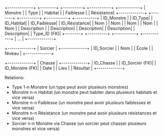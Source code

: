 +-------------+       +--------+       +----------+       +-----------+       +-----------+
| Monstre     |       | Type   |       | Habitat  |       | Faiblesse |       | Résistance|
+-------------+       +--------+       +----------+       +-----------+       +-----------+
| ID_Monstre  |       | ID_Type|       | ID_Habitat|      | ID_Faiblesse|      | ID_Résistance|
| Nom         |       | Nom    |       | Nom      |       | Nom       |       | Nom        |
| Description |       | Description|   | Description|     | Description|      | Description|
| Type_ID (FK)|       +--------+       +----------+       +-----------+       +-----------+
| ...         |
+-------------+

+-------------+
| Sorcier     |
+-------------+
| ID_Sorcier  |
| Nom         |
| École       |
| Niveau      |
+-------------+

+-------------+
| Chasse      |
+-------------+
| ID_Chasse   |
| ID_Sorcier (FK)|
| ID_Monstre (FK)|
| Date        |
| Lieu        |
| Résultat    |
+-------------+

Relations:
- Type 1-n Monstre (un type peut avoir plusieurs monstres)
- Monstre n-n Habitat (un monstre peut habiter dans plusieurs habitats et vice versa)
- Monstre n-n Faiblesse (un monstre peut avoir plusieurs faiblesses et vice versa)
- Monstre n-n Résistance (un monstre peut avoir plusieurs résistances et vice versa)
- Sorcier n-n Monstre via Chasse (un sorcier peut chasser plusieurs monstres et vice versa)

